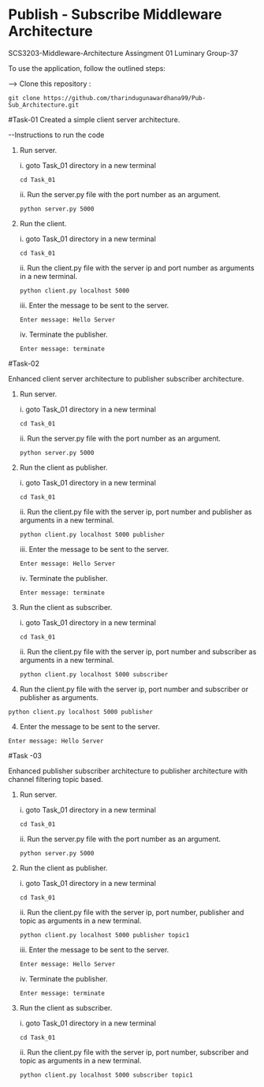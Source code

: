 # Publish - Subscribe Middleware Architecture
SCS3203-Middleware-Architecture Assingment 01
Luminary Group-37

To use the application, follow the outlined steps:

--> Clone this repository :
```console
git clone https://github.com/tharindugunawardhana99/Pub-Sub_Architecture.git
```

#Task-01
Created a simple client server architecture.

--Instructions to run the code

1. Run server.

    i. goto Task_01 directory in a new terminal

    ```console
    cd Task_01
    ```

    ii. Run the server.py file with the port number as an argument.

    ```console
    python server.py 5000
    ```

2. Run the client.

    i. goto Task_01 directory in a new terminal

    ```console
    cd Task_01
    ```

    ii. Run the client.py file with the server ip and port number as arguments in a new terminal.

    ```console
    python client.py localhost 5000
    ```

    iii. Enter the message to be sent to the server. 

    ```console
    Enter message: Hello Server
    ```

    iv. Terminate the publisher.

    ```console
    Enter message: terminate
    ```

#Task-02

Enhanced client server architecture to publisher subscriber architecture.

1. Run server.

    i. goto Task_01 directory in a new terminal

    ```console
    cd Task_01
    ```

    ii. Run the server.py file with the port number as an argument.

    ```console
    python server.py 5000
    ```

2. Run the client as publisher.

    i. goto Task_01 directory in a new terminal

    ```console
    cd Task_01
    ```

    ii. Run the client.py file with the server ip, port number and publisher as arguments in a new terminal.

    ```console
    python client.py localhost 5000 publisher
    ```

    iii. Enter the message to be sent to the server. 

    ```console
    Enter message: Hello Server
    ```

    iv. Terminate the publisher.

    ```console
    Enter message: terminate
    ```

3. Run the client as subscriber.

    i. goto Task_01 directory in a new terminal

    ```console
    cd Task_01
    ```

    ii. Run the client.py file with the server ip, port number and subscriber as arguments in a new terminal.

    ```console
    python client.py localhost 5000 subscriber
    ```

3. Run the client.py file with the server ip, port number and subscriber or publisher as arguments.

```console
python client.py localhost 5000 publisher
```

4. Enter the message to be sent to the server. 

```console
Enter message: Hello Server
```

#Task -03

Enhanced publisher subscriber architecture to publisher architecture with channel filtering topic based.

1. Run server.

    i. goto Task_01 directory in a new terminal

    ```console
    cd Task_01
    ```

    ii. Run the server.py file with the port number as an argument.

    ```console
    python server.py 5000
    ```

2. Run the client as publisher.

    i. goto Task_01 directory in a new terminal

    ```console
    cd Task_01
    ```

    ii. Run the client.py file with the server ip, port number, publisher and topic as arguments in a new terminal.

    ```console
    python client.py localhost 5000 publisher topic1
    ```

    iii. Enter the message to be sent to the server. 

    ```console
    Enter message: Hello Server
    ```

    iv. Terminate the publisher.

    ```console
    Enter message: terminate
    ```

3. Run the client as subscriber.

    i. goto Task_01 directory in a new terminal

    ```console
    cd Task_01
    ```

    ii. Run the client.py file with the server ip, port number, subscriber and topic as arguments in a new terminal.

    ```console
    python client.py localhost 5000 subscriber topic1
    ```
    ```
